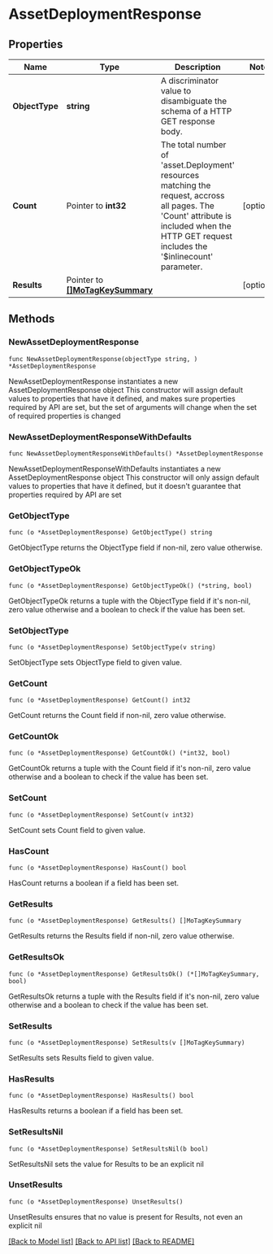 # AssetDeploymentResponse

## Properties

Name | Type | Description | Notes
------------ | ------------- | ------------- | -------------
**ObjectType** | **string** | A discriminator value to disambiguate the schema of a HTTP GET response body. | 
**Count** | Pointer to **int32** | The total number of &#39;asset.Deployment&#39; resources matching the request, accross all pages. The &#39;Count&#39; attribute is included when the HTTP GET request includes the &#39;$inlinecount&#39; parameter. | [optional] 
**Results** | Pointer to [**[]MoTagKeySummary**](MoTagKeySummary.md) |  | [optional] 

## Methods

### NewAssetDeploymentResponse

`func NewAssetDeploymentResponse(objectType string, ) *AssetDeploymentResponse`

NewAssetDeploymentResponse instantiates a new AssetDeploymentResponse object
This constructor will assign default values to properties that have it defined,
and makes sure properties required by API are set, but the set of arguments
will change when the set of required properties is changed

### NewAssetDeploymentResponseWithDefaults

`func NewAssetDeploymentResponseWithDefaults() *AssetDeploymentResponse`

NewAssetDeploymentResponseWithDefaults instantiates a new AssetDeploymentResponse object
This constructor will only assign default values to properties that have it defined,
but it doesn't guarantee that properties required by API are set

### GetObjectType

`func (o *AssetDeploymentResponse) GetObjectType() string`

GetObjectType returns the ObjectType field if non-nil, zero value otherwise.

### GetObjectTypeOk

`func (o *AssetDeploymentResponse) GetObjectTypeOk() (*string, bool)`

GetObjectTypeOk returns a tuple with the ObjectType field if it's non-nil, zero value otherwise
and a boolean to check if the value has been set.

### SetObjectType

`func (o *AssetDeploymentResponse) SetObjectType(v string)`

SetObjectType sets ObjectType field to given value.


### GetCount

`func (o *AssetDeploymentResponse) GetCount() int32`

GetCount returns the Count field if non-nil, zero value otherwise.

### GetCountOk

`func (o *AssetDeploymentResponse) GetCountOk() (*int32, bool)`

GetCountOk returns a tuple with the Count field if it's non-nil, zero value otherwise
and a boolean to check if the value has been set.

### SetCount

`func (o *AssetDeploymentResponse) SetCount(v int32)`

SetCount sets Count field to given value.

### HasCount

`func (o *AssetDeploymentResponse) HasCount() bool`

HasCount returns a boolean if a field has been set.

### GetResults

`func (o *AssetDeploymentResponse) GetResults() []MoTagKeySummary`

GetResults returns the Results field if non-nil, zero value otherwise.

### GetResultsOk

`func (o *AssetDeploymentResponse) GetResultsOk() (*[]MoTagKeySummary, bool)`

GetResultsOk returns a tuple with the Results field if it's non-nil, zero value otherwise
and a boolean to check if the value has been set.

### SetResults

`func (o *AssetDeploymentResponse) SetResults(v []MoTagKeySummary)`

SetResults sets Results field to given value.

### HasResults

`func (o *AssetDeploymentResponse) HasResults() bool`

HasResults returns a boolean if a field has been set.

### SetResultsNil

`func (o *AssetDeploymentResponse) SetResultsNil(b bool)`

 SetResultsNil sets the value for Results to be an explicit nil

### UnsetResults
`func (o *AssetDeploymentResponse) UnsetResults()`

UnsetResults ensures that no value is present for Results, not even an explicit nil

[[Back to Model list]](../README.md#documentation-for-models) [[Back to API list]](../README.md#documentation-for-api-endpoints) [[Back to README]](../README.md)


